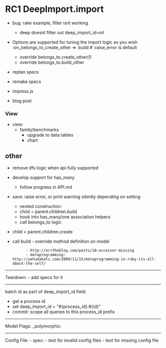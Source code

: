 RC1 DeepImport.import
=====================
* bug: rake example, filter isnt working
	* deep doesnt filter out deep_import_id=nil

* Options are supported for tuning the import logic as you wish
	:on_belongs_to_create_other => :build # :raise_error is default
	* override belongs_to.create_other(!)
	* override belongs_to.build_other

* replan specs
* remake specs
* impress.js
* blog post

### View
* view: 
	* family/benchmarks
		* upgrade to data tables
		* chart

other
---
- remove dfs logic when api fully supported
- develop support for has_many
	- follow progress in API.md
- save: raise error, or print warning silently depending on setting
	- nested construction:
	- child = parent.children.build
	- hook into has_many/one association helpers
	- call belongs_to logic

- child = parent.children.create 
- call build
					- override method definition on model

			- http://errtheblog.com/posts/18-accessor-missing
			- metaprogramming: http://yehudakatz.com/2009/11/15/metaprogramming-in-ruby-its-all-about-the-self/

---
Teardown:
	- add specs for it

---
batch id as part of deep_import_id field:
- get a process id
- set deep_import_id = "#{process_id}.#{id}"
- commit: scope all queries to this process_id prefix

---
Model Flags:
_polymorphic:

---
Config File:
	- spec: 
		- test for invalid config files
		- test for missing config file
